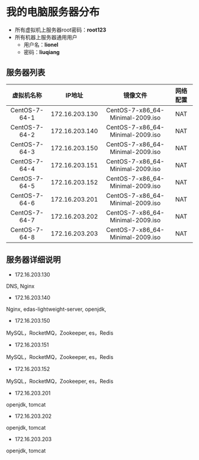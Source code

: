 # 我的电脑服务器分布

- 所有虚拟机上服务器root密码：__root123__
- 所有机器上服务器通用用户
  - 用户名：__lionel__ 
  - 密码：__liuqiang__

## 服务器列表

|  虚拟机名称  | IP地址 | 镜像文件 | 网络配置 |
| :-----------: | :-----------:  | :-----------------: | :------------: |
| CentOS-7-64-1 | 172.16.203.130 | CentOS-7-x86_64-Minimal-2009.iso | NAT |
| CentOS-7-64-2 | 172.16.203.140 | CentOS-7-x86_64-Minimal-2009.iso | NAT |
| CentOS-7-64-3 | 172.16.203.150 | CentOS-7-x86_64-Minimal-2009.iso | NAT |
| CentOS-7-64-4 | 172.16.203.151 | CentOS-7-x86_64-Minimal-2009.iso | NAT |
| CentOS-7-64-5 | 172.16.203.152 | CentOS-7-x86_64-Minimal-2009.iso | NAT |
| CentOS-7-64-6 | 172.16.203.201 | CentOS-7-x86_64-Minimal-2009.iso | NAT |
| CentOS-7-64-7 | 172.16.203.202 | CentOS-7-x86_64-Minimal-2009.iso | NAT |
| CentOS-7-64-8 | 172.16.203.203 | CentOS-7-x86_64-Minimal-2009.iso | NAT |


## 服务器详细说明

- 172.16.203.130

DNS, Nginx

- 172.16.203.140

Nginx, edas-lightweight-server, openjdk, 

- 172.16.203.150

MySQL，RocketMQ，Zookeeper, es，Redis

- 172.16.203.151

MySQL，RocketMQ，Zookeeper, es，Redis

- 172.16.203.152

MySQL，RocketMQ，Zookeeper, es，Redis

- 172.16.203.201

openjdk, tomcat

- 172.16.203.202

openjdk, tomcat

- 172.16.203.203

openjdk, tomcat 